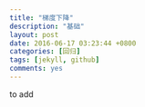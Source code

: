 ```yaml
---
title: "梯度下降"
description: "基础"
layout: post
date: 2016-06-17 03:23:44 +0800
categories: [回归]
tags: [jekyll, github]
comments: yes
---
```

to add
